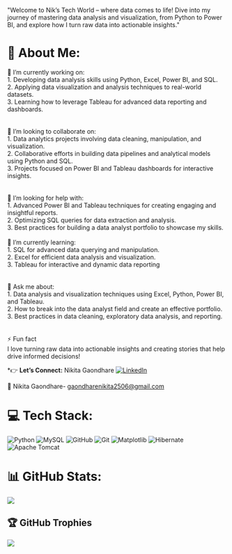 "Welcome to Nik’s Tech World – where data comes to life! Dive into my journey of mastering data analysis and visualization, from Python to Power BI, and explore how I turn raw data into actionable insights."



# 💫 About Me:
🔭 I’m currently working on:<br>1.  Developing data analysis skills using Python, Excel, Power BI, and SQL.<br>2.  Applying data visualization and analysis techniques to real-world datasets.<br>3.  Learning how to leverage Tableau for advanced data reporting and dashboards.<br><br><br>👯 I’m looking to collaborate on:<br>1.  Data analytics projects involving data cleaning, manipulation, and visualization.<br>2. Collaborative efforts in building data pipelines and analytical models using Python and SQL.<br>3. Projects focused on Power BI and Tableau dashboards for interactive insights.  <br><br><br>🤝 I’m looking for help with:<br>1.  Advanced Power BI and Tableau techniques for creating engaging and insightful reports.<br>2. Optimizing SQL queries for data extraction and analysis.<br>3. Best practices for building a data analyst portfolio to showcase my skills.<br><br>🌱 I’m currently learning:<br>1.  SQL for advanced data querying and manipulation.<br>2. Excel for efficient data analysis and visualization.<br>3. Tableau for interactive and dynamic data reporting<br><br><br>💬 Ask me about:<br>1. Data analysis and visualization techniques using Excel, Python, Power BI, and Tableau.<br>2. How to break into the data analyst field and create an effective portfolio.<br>3. Best practices in data cleaning, exploratory data analysis, and reporting.<br><br><br>⚡ Fun fact<br>I love turning raw data into actionable insights and creating stories that help drive informed decisions!


*👉 **Let’s Connect:** 
Nikita Gaondhare [![LinkedIn](https://img.shields.io/badge/LinkedIn-Connect-blue?style=flat&logo=linkedin)](https://www.linkedin.com/in/nikita-gaondhare-9511242562-/)

📧 Nikita Gaondhare- gaondharenikita2506@gmail.com

# 💻 Tech Stack:
![Python](https://img.shields.io/badge/python-3670A0?style=for-the-badge&logo=python&logoColor=ffdd54) ![MySQL](https://img.shields.io/badge/mysql-4479A1.svg?style=for-the-badge&logo=mysql&logoColor=white) ![GitHub](https://img.shields.io/badge/github-%23121011.svg?style=for-the-badge&logo=github&logoColor=white) ![Git](https://img.shields.io/badge/git-%23F05033.svg?style=for-the-badge&logo=git&logoColor=white) ![Matplotlib](https://img.shields.io/badge/Matplotlib-%23ffffff.svg?style=for-the-badge&logo=Matplotlib&logoColor=black) ![Hibernate](https://img.shields.io/badge/Hibernate-59666C?style=for-the-badge&logo=Hibernate&logoColor=white) ![Apache Tomcat](https://img.shields.io/badge/apache%20tomcat-%23F8DC75.svg?style=for-the-badge&logo=apache-tomcat&logoColor=black)
# 📊 GitHub Stats:
![](https://github-readme-stats.vercel.app/api?username=nikgavandhare&theme=dark&hide_border=false&include_all_commits=false&count_private=false)<br/>


## 🏆 GitHub Trophies
![](https://github-profile-trophy.vercel.app/?username=nikgavandhare&theme=radical&no-frame=false&no-bg=true&margin-w=4)


